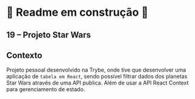 # 🚧 Readme em construção 🚧

## 19 – Projeto Star Wars

## Contexto

Projeto pessoal desenvolvido na Trybe, onde tive que desenvolver uma aplicação de `tabela em React`, sendo possível filtrar dados dos planetas Star Wars através de uma API publica. Além de usar a API React Context para gerenciamento de estado.


<!-- Olá, Tryber!

Esse é apenas um arquivo inicial para o README do seu projeto.

É essencial que você preencha esse documento por conta própria, ok?

Não deixe de usar nossas dicas de escrita de README de projetos, e deixe sua criatividade brilhar!

⚠️ IMPORTANTE: você precisa deixar nítido:
- quais arquivos/pastas foram desenvolvidos por você; 
- quais arquivos/pastas foram desenvolvidos por outra pessoa estudante;
- quais arquivos/pastas foram desenvolvidos pela Trybe.

-->
